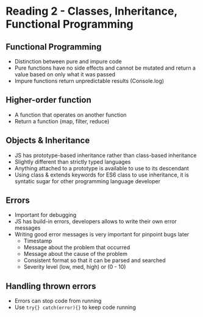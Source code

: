 # Reading 2 - Classes, Inheritance, Functional Programming

## Functional Programming
* Distinction between pure and impure code
* Pure functions have no side effects and cannot be mutated and return a value based on only what it was passed 
* Impure functions return unpredictable results (Console.log)

## Higher-order function
* A function that operates on another function
* Return a function (map, filter, reduce)

## Objects & Inheritance
* JS has prototype-based inheritance rather than class-based inheritance
* Slightly different than strictly typed languages
* Anything attached to a prototype is available to use to its descendant
* Using class & extends keywords for ES6 class to use inheritance, it is syntatic sugar for other programming language developer

## Errors
* Important for debugging
* JS has build-in errors, developers allows to write their own error messages 
* Writing good error messages is very important for pinpoint bugs later
  * Timestamp 
  * Message about the problem that occurred
  * Message about the cause of the problem
  * Consistent format so that it can be parsed and searched
  * Severity level (low, med, high) or (0 - 10)

## Handling thrown errors
* Errors can stop code from running
* Use `try{} catch(error){}` to keep code running

